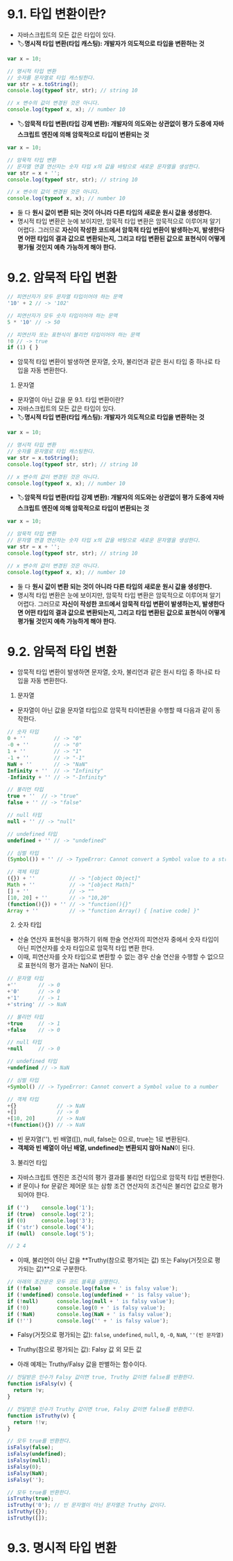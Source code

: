 # 9.1. 타입 변환이란?
- 자바스크립트의 모든 값은 타입이 있다.
- 🏷️**명시적 타입 변환(타입 캐스팅): 개발자가 의도적으로 타입을 변환하는 것**
```javascript
var x = 10;

// 명시적 타입 변환
// 숫자를 문자열로 타입 캐스팅한다.
var str = x.toString();
console.log(typeof str, str); // string 10

// x 변수의 값이 변경된 것은 아니다.
console.log(typeof x, x); // number 10
```
- 🏷️**암묵적 타입 변환(타입 강제 변환): 개발자의 의도와는 상관없이 평가 도중에 자바스크립트 엔진에 의해 암묵적으로 타입이 변환되는 것**
```javascript
var x = 10;

// 암묵적 타입 변환
// 문자열 연결 연산자는 숫자 타입 x의 값을 바탕으로 새로운 문자열을 생성한다.
var str = x + '';
console.log(typeof str, str); // string 10

// x 변수의 값이 변경된 것은 아니다.
console.log(typeof x, x); // number 10
```

- 둘 다 **원시 값이 변환 되는 것이 아니라 다른 타입의 새로운 원시 값을 생성한다.**
- 명시적 타입 변환은 눈에 보이지만, 암묵적 타입 변환은 암묵적으로 이루어져 알기 어렵다. 그러므로 **자신이 작성한 코드에서 암묵적 타입 변환이 발생하는지, 발생한다면 어떤 타입의 결과 값으로 변환되는지, 그리고 타입 변환된 값으로 표현식이 어떻게 평가될 것인지 예측 가능하게 해야 한다.**

# 9.2. 암묵적 타입 변환
```javascript
// 피연산자가 모두 문자열 타입이어야 하는 문맥
'10' + 2 // -> '102'

// 피연산자가 모두 숫자 타입이어야 하는 문맥
5 * '10' // -> 50

// 피연산자 또는 표현식이 불리언 타입이어야 하는 문맥
!0 // -> true
if (1) { }
```
- 암묵적 타입 변환이 발생하면 문자열, 숫자, 불리언과 같은 원시 타입 중 하나로 타입을 자동 변환한다.
1. 문자열
- 문자열이 아닌 값을 문 9.1. 타입 변환이란?
- 자바스크립트의 모든 값은 타입이 있다.
- 🏷️**명시적 타입 변환(타입 캐스팅): 개발자가 의도적으로 타입을 변환하는 것**
```javascript
var x = 10;

// 명시적 타입 변환
// 숫자를 문자열로 타입 캐스팅한다.
var str = x.toString();
console.log(typeof str, str); // string 10

// x 변수의 값이 변경된 것은 아니다.
console.log(typeof x, x); // number 10
```
- 🏷️**암묵적 타입 변환(타입 강제 변환): 개발자의 의도와는 상관없이 평가 도중에 자바스크립트 엔진에 의해 암묵적으로 타입이 변환되는 것**
```javascript
var x = 10;

// 암묵적 타입 변환
// 문자열 연결 연산자는 숫자 타입 x의 값을 바탕으로 새로운 문자열을 생성한다.
var str = x + '';
console.log(typeof str, str); // string 10

// x 변수의 값이 변경된 것은 아니다.
console.log(typeof x, x); // number 10
```

- 둘 다 **원시 값이 변환 되는 것이 아니라 다른 타입의 새로운 원시 값을 생성한다.**
- 명시적 타입 변환은 눈에 보이지만, 암묵적 타입 변환은 암묵적으로 이루어져 알기 어렵다. 그러므로 **자신이 작성한 코드에서 암묵적 타입 변환이 발생하는지, 발생한다면 어떤 타입의 결과 값으로 변환되는지, 그리고 타입 변환된 값으로 표현식이 어떻게 평가될 것인지 예측 가능하게 해야 한다.**

# 9.2. 암묵적 타입 변환
- 암묵적 타입 변환이 발생하면 문자열, 숫자, 불리언과 같은 원시 타입 중 하나로 타입을 자동 변환한다.

1. 문자열
- 문자열이 아닌 값을 문자열 타입으로 암묵적 타이변환을 수행할 때 다음과 같이 동작한다.
```javascript
// 숫자 타입
0 + ''         // -> "0"
-0 + ''        // -> "0"
1 + ''         // -> "1"
-1 + ''        // -> "-1"
NaN + ''       // -> "NaN"
Infinity + ''  // -> "Infinity"
-Infinity + '' // -> "-Infinity"

// 불리언 타입
true + ''  // -> "true"
false + '' // -> "false"

// null 타입
null + '' // -> "null"

// undefined 타입
undefined + '' // -> "undefined"

// 심벌 타입
(Symbol()) + '' // -> TypeError: Cannot convert a Symbol value to a string

// 객체 타입
({}) + ''           // -> "[object Object]"
Math + ''           // -> "[object Math]"
[] + ''             // -> ""
[10, 20] + ''       // -> "10,20"
(function(){}) + '' // -> "function(){}"
Array + ''          // -> "function Array() { [native code] }"
```

2. 숫자 타입
- 산술 연산자 표현식을 평가하기 위해 한술 연산자의 피연산자 중에서 숫자 타입이 아닌 피연산자를 숫자 타입으로 암묵적 타입 변환 한다.
- 이때, 피연산자를 숫자 타입으로 변환할 수 없는 경우 산술 연산을 수행할 수 없으므로 표현식의 평가 결과는 NaN이 된다.
```javascript
// 문자열 타입
+''       // -> 0
+'0'      // -> 0
+'1'      // -> 1
+'string' // -> NaN

// 불리언 타입
+true     // -> 1
+false    // -> 0

// null 타입
+null     // -> 0

// undefined 타입
+undefined // -> NaN

// 심벌 타입
+Symbol() // -> TypeError: Cannot convert a Symbol value to a number

// 객체 타입
+{}             // -> NaN
+[]             // -> 0
+[10, 20]       // -> NaN
+(function(){}) // -> NaN
```
- 빈 문자열(''), 빈 배열([]), null, false는 0으로, true는 1로 변환된다.
- **객체와 빈 배열이 아닌 배열, undefined는 변환되지 않아 NaN**이 된다.

3. 불리언 타입
- 자바스크립트 엔진은 조건식의 평가 결과를 불리언 타입으로 암묵적 타입 변환한다.
- if 문이나 for 문같은 제어문 또는 삼항 조건 연산자의 조건식은 불리언 값으로 평가되어야 한다.
```javascript
if ('')    console.log('1');
if (true)  console.log('2');
if (0)     console.log('3');
if ('str') console.log('4');
if (null)  console.log('5');

// 2 4
```
- 이때, 불리언이 아닌 값을 **Truthy(참으로 평가되는 값) 또는 Falsy(거짓으로 평가되는 값)**으로 구분한다.
```javascript
// 아래의 조건문은 모두 코드 블록을 실행한다.
if (!false)     console.log(false + ' is falsy value');
if (!undefined) console.log(undefined + ' is falsy value');
if (!null)      console.log(null + ' is falsy value');
if (!0)         console.log(0 + ' is falsy value');
if (!NaN)       console.log(NaN + ' is falsy value');
if (!'')        console.log('' + ' is falsy value');
```
- Falsy(거짓으로 평가되는 값): `false`, `undefined`, `null`, `0`, `-0`, `NaN`, `''(빈 문자열)`
- Truthy(참으로 평가되는 값): Falsy 값 외 모든 값

- 아래 예제는 Truthy/Falsy 값을 판별하는 함수이다.
```javascript
// 전달받은 인수가 Falsy 값이면 true, Truthy 값이면 false를 반환한다.
function isFalsy(v) {
  return !v;
}

// 전달받은 인수가 Truthy 값이면 true, Falsy 값이면 false를 반환한다.
function isTruthy(v) {
  return !!v;
}

// 모두 true를 반환한다.
isFalsy(false);
isFalsy(undefined);
isFalsy(null);
isFalsy(0);
isFalsy(NaN);
isFalsy('');

// 모두 true를 반환한다.
isTruthy(true);
isTruthy('0'); // 빈 문자열이 아닌 문자열은 Truthy 값이다.
isTruthy({});
isTruthy([]);
```

# 9.3. 명시적 타입 변환
